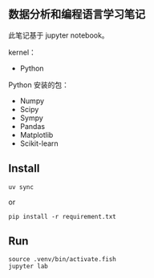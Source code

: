 ## 数据分析和编程语言学习笔记

此笔记基于 jupyter notebook。

kernel：

 * Python

Python 安装的包：

 * Numpy
 * Scipy
 * Sympy
 * Pandas
 * Matplotlib
 * Scikit-learn

## Install

    uv sync

or 

    pip install -r requirement.txt

## Run

    source .venv/bin/activate.fish
    jupyter lab
